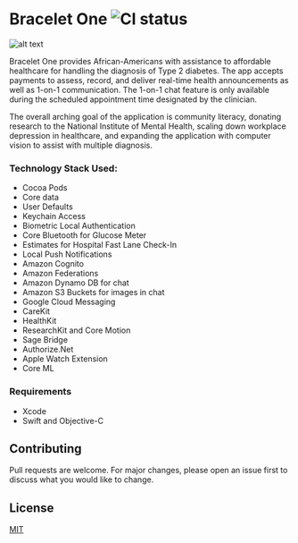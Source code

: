 # Bracelet One ![CI status](https://img.shields.io/badge/build-passing-brightgreen.svg)

![alt text](https://github.com/cosmicarrows/BraceletOneHealth/blob/master/gif1.gif)

Bracelet One provides African-Americans with assistance to affordable healthcare for handling the diagnosis of Type 2 diabetes.  The app accepts payments to assess, record, and deliver real-time health announcements as well as 1-on-1 communication. The 1-on-1 chat feature is only available during the scheduled appointment time designated by the clinician.

The overall arching goal of the application is community literacy, donating research to the National Institute of Mental Health, scaling down workplace depression in healthcare, and expanding the application with computer vision to assist with multiple diagnosis.

### Technology Stack Used:
* Cocoa Pods
* Core data
* User Defaults
* Keychain Access
* Biometric Local Authentication
* Core Bluetooth for Glucose Meter
* Estimates for Hospital Fast Lane Check-In
* Local Push Notifications
* Amazon Cognito
* Amazon Federations
* Amazon Dynamo DB for chat
* Amazon S3 Buckets for images in chat
* Google Cloud Messaging
* CareKit
* HealthKit
* ResearchKit and Core Motion
* Sage Bridge
* Authorize.Net
* Apple Watch Extension
* Core ML

### Requirements
* Xcode
* Swift and Objective-C





## Contributing
Pull requests are welcome. For major changes, please open an issue first to discuss what you would like to change.


## License
[MIT](https://choosealicense.com/licenses/mit/)
